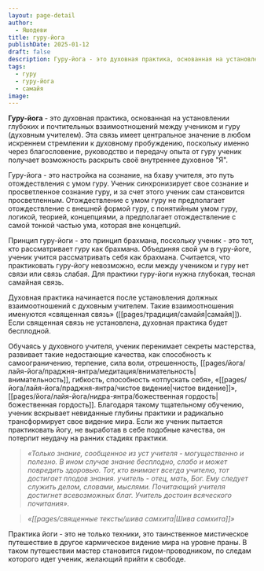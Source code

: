 ```yaml
---
layout: page-detail
author:
  - Яшодеви
title: гуру-йога
publishDate: 2025-01-12
draft: false
description: Гуру-йога - это духовная практика, основанная на установлении глубоких и почтительных взаимоотношений между учеником и Гуру (духовным Учителем). Эта связь имеет центральное значение в любом искреннем стремлении к духовному пробуждению, поскольку именно через благословение, руководство и передачу опыта от Гуру ученик получает возможность раскрыть своё внутреннее духовное "Я".
tags:
  - гуру
  - гуру-йога
  - самайя
image:
---
```

**Гуру-йога** - это духовная практика, основанная на установлении глубоких и почтительных взаимоотношений между учеником и гуру (духовным учителем). Эта связь имеет центральное значение в любом искреннем стремлении к духовному пробуждению, поскольку именно через благословение, руководство и передачу опыта от гуру ученик получает возможность раскрыть своё внутреннее духовное "Я".

Гуру-йога - это настройка на сознание, на бхаву учителя, это путь отождествления с умом гуру. Ученик синхронизирует свое сознание и просветленное сознание гуру, и за счет этого ученик сам становится просветленным. Отождествление с умом гуру не предполагает отождествление с внешней формой гуру, с понятийным умом гуру, логикой, теорией, концепциями, а предполагает отождествление с самой тонкой частью ума, которая вне концепций. 

Принцип гуру-йоги - это принцип брахмана, поскольку ученик - это тот, кто рассматривает гуру как брахмана. Объединяя свой ум в гуру-йоге, ученик учится рассматривать себя как брахмана. Считается, что практиковать гуру-йогу невозможно, если между учеником и гуру нет связи или связь слабая. Для практики гуру-йоги нужна глубокая, тесная самайная связь.

Духовная практика начинается после установления должных взаимоотношений с духовным учителем. Такие взаимоотношения именуются «священная связь» ([[pages/традиция/самайя|самайя]]). Если священная связь не установлена, духовная практика будет бесплодной. 

Обучаясь у духовного учителя, ученик перенимает секреты мастерства, развивает такие недостающие качества, как способность к самоограничению, терпение, сила воли, отрешенность, [[pages/йога/лайя-йога/праджня-янтра/медитация/внимательность|внимательность]], гибкость, способность «отпускать себя», «[[pages/йога/лайя-йога/праджня-янтра/чистое видение|чистое видение]]», [[pages/йога/лайя-йога/нидра-янтра/божественная гордость|божественная гордость]]. Благодаря такому тщательному обучению, ученик вскрывает невиданные глубины практики и радикально трансформирует свое видение мира. Если же ученик пытается практиковать йогу, не выработав в себе подобные качества, он потерпит неудачу на ранних стадиях практики. 

>*«Только знание, сообщенное из уст учителя - могущественно и полезно. В ином случае знание бесплодно, слабо и может повредить здоровью. Тот, кто внимает всегда учителю, тот достигает плодов знания. учитель - отец, мать, Бог. Ему следует служить делом, словами, мыслями. Почитающий учителя достигнет всевозможных благ. Учитель достоин всяческого почитания».*
 
>*«[[pages/священные тексты/шива самхита|Шива самхита]]»*

Практика йоги - это не только техники, это таинственное мистическое путешествие в другое кармическое видение мира на уровне праны. В таком путешествии мастер становится гидом-проводником, по следам которого идет ученик, желающий прийти к свободе.